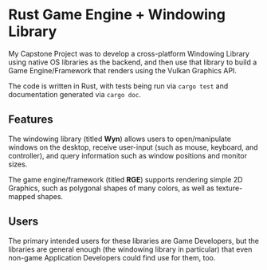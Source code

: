 # Rust Game Engine + Windowing Library

My Capstone Project was to develop a cross-platform Windowing Library using native OS libraries as the backend, and then use that library to build a Game Engine/Framework that renders using the Vulkan Graphics API.

The code is written in Rust, with tests being run via `cargo test` and documentation generated via `cargo doc`.

## Features

The windowing library (titled **Wyn**) allows users to open/manipulate windows on the desktop, receive user-input (such as mouse, keyboard, and controller), and query information such as window positions and monitor sizes.

The game engine/framework (titled **RGE**) supports rendering simple 2D Graphics, such as polygonal shapes of many colors, as well as texture-mapped shapes.

## Users

The primary intended users for these libraries are Game Developers, but the libraries are general enough (the windowing library in particular) that even non-game Application Developers could find use for them, too.
